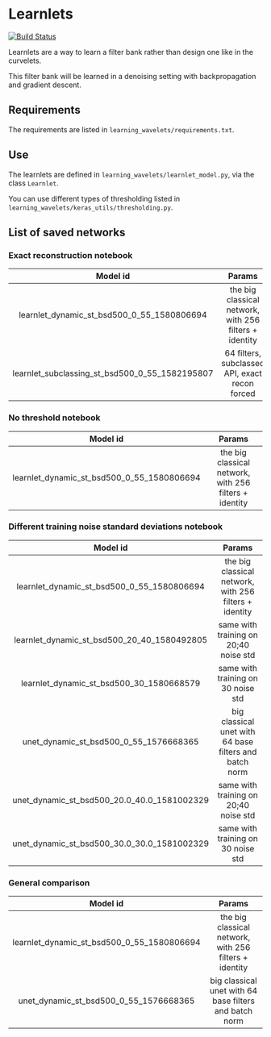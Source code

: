 # Learnlets

[![Build Status](https://travis-ci.com/zaccharieramzi/understanding-unets.svg?token=wHL4tmyGD3TP6bSo6Mdh&branch=master)](https://travis-ci.com/zaccharieramzi/understanding-unets)

Learnlets are a way to learn a filter bank rather than design one like in the curvelets.

This filter bank will be learned in a denoising setting with backpropagation and gradient descent.

## Requirements
The requirements are listed in `learning_wavelets/requirements.txt`.

## Use

The learnlets are defined in `learning_wavelets/learnlet_model.py`, via the class `Learnlet`.

You can use different types of thresholding listed in `learning_wavelets/keras_utils/thresholding.py`.

## List of saved networks

### Exact reconstruction notebook

|                    Model id                    |                         Params                         |
|:----------------------------------------------:|:------------------------------------------------------:|
| learnlet_dynamic_st_bsd500_0_55_1580806694     | the big classical network, with 256 filters + identity |
| learnlet_subclassing_st_bsd500_0_55_1582195807 | 64 filters, subclassed API, exact recon forced         |

### No threshold notebook

|                  Model id                  |                         Params                         |
|:------------------------------------------:|:------------------------------------------------------:|
| learnlet_dynamic_st_bsd500_0_55_1580806694 | the big classical network, with 256 filters + identity |

### Different training noise standard deviations notebook

|                   Model id                  |                         Params                         |
|:-------------------------------------------:|:------------------------------------------------------:|
| learnlet_dynamic_st_bsd500_0_55_1580806694  | the big classical network, with 256 filters + identity |
| learnlet_dynamic_st_bsd500_20_40_1580492805 | same with training on 20;40 noise std                  |
| learnlet_dynamic_st_bsd500_30_1580668579    | same with training on 30 noise std                     |
| unet_dynamic_st_bsd500_0_55_1576668365      | big classical unet with 64 base filters and batch norm |
| unet_dynamic_st_bsd500_20.0_40.0_1581002329 | same with training on 20;40 noise std                  |
| unet_dynamic_st_bsd500_30.0_30.0_1581002329 | same with training on 30 noise std                     |

### General comparison

|                  Model id                  |                         Params                         |
|:------------------------------------------:|:------------------------------------------------------:|
| learnlet_dynamic_st_bsd500_0_55_1580806694 | the big classical network, with 256 filters + identity |
| unet_dynamic_st_bsd500_0_55_1576668365     | big classical unet with 64 base filters and batch norm |
